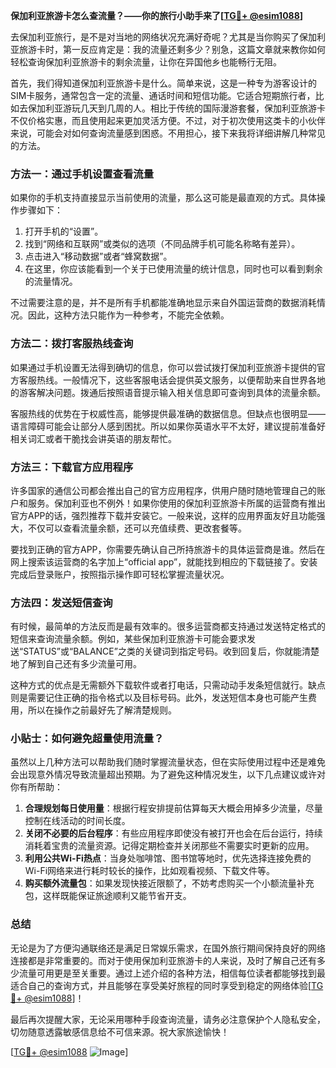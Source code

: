 **保加利亚旅游卡怎么查流量？——你的旅行小助手来了[[TG💪+ @esim1088](https://t.me/s/esim1088)]**

去保加利亚旅行，是不是对当地的网络状况充满好奇呢？尤其是当你购买了保加利亚旅游卡时，第一反应肯定是：我的流量还剩多少？别急，这篇文章就来教你如何轻松查询保加利亚旅游卡的剩余流量，让你在异国他乡也能畅行无阻。

首先，我们得知道保加利亚旅游卡是什么。简单来说，这是一种专为游客设计的SIM卡服务，通常包含一定的流量、通话时间和短信功能。它适合短期旅行者，比如去保加利亚游玩几天到几周的人。相比于传统的国际漫游套餐，保加利亚旅游卡不仅价格实惠，而且使用起来更加灵活方便。不过，对于初次使用这类卡的小伙伴来说，可能会对如何查询流量感到困惑。不用担心，接下来我将详细讲解几种常见的方法。

### 方法一：通过手机设置查看流量

如果你的手机支持直接显示当前使用的流量，那么这可能是最直观的方式。具体操作步骤如下：

1. 打开手机的“设置”。
2. 找到“网络和互联网”或类似的选项（不同品牌手机可能名称略有差异）。
3. 点击进入“移动数据”或者“蜂窝数据”。
4. 在这里，你应该能看到一个关于已使用流量的统计信息，同时也可以看到剩余的流量情况。

不过需要注意的是，并不是所有手机都能准确地显示来自外国运营商的数据消耗情况。因此，这种方法只能作为一种参考，不能完全依赖。

### 方法二：拨打客服热线查询

如果通过手机设置无法得到确切的信息，你可以尝试拨打保加利亚旅游卡提供的官方客服热线。一般情况下，这些客服电话会提供英文服务，以便帮助来自世界各地的游客解决问题。拨通后按照语音提示输入相关信息即可查询到具体的流量余额。

客服热线的优势在于权威性高，能够提供最准确的数据信息。但缺点也很明显——语言障碍可能会让部分人感到困扰。所以如果你英语水平不太好，建议提前准备好相关词汇或者干脆找会讲英语的朋友帮忙。

### 方法三：下载官方应用程序

许多国家的通信公司都会推出自己的官方应用程序，供用户随时随地管理自己的账户和服务。保加利亚也不例外！如果你使用的保加利亚旅游卡所属的运营商有推出官方APP的话，强烈推荐下载并安装它。一般来说，这样的应用界面友好且功能强大，不仅可以查看流量余额，还可以充值续费、更改套餐等。

要找到正确的官方APP，你需要先确认自己所持旅游卡的具体运营商是谁。然后在网上搜索该运营商的名字加上“official app”，就能找到相应的下载链接了。安装完成后登录账户，按照指示操作即可轻松掌握流量状况。

### 方法四：发送短信查询

有时候，最简单的方法反而是最有效率的。很多运营商都支持通过发送特定格式的短信来查询流量余额。例如，某些保加利亚旅游卡可能会要求发送“STATUS”或“BALANCE”之类的关键词到指定号码。收到回复后，你就能清楚地了解到自己还有多少流量可用。

这种方式的优点是无需额外下载软件或者打电话，只需动动手发条短信就行。缺点则是需要记住正确的指令格式以及目标号码。此外，发送短信本身也可能产生费用，所以在操作之前最好先了解清楚规则。

### 小贴士：如何避免超量使用流量？

虽然以上几种方法可以帮助我们随时掌握流量状态，但在实际使用过程中还是难免会出现意外情况导致流量超出预期。为了避免这种情况发生，以下几点建议或许对你有所帮助：

1. **合理规划每日使用量**：根据行程安排提前估算每天大概会用掉多少流量，尽量控制在线活动的时间长度。
2. **关闭不必要的后台程序**：有些应用程序即使没有被打开也会在后台运行，持续消耗着宝贵的流量资源。记得定期检查并关闭那些不需要实时更新的应用。
3. **利用公共Wi-Fi热点**：当身处咖啡馆、图书馆等地时，优先选择连接免费的Wi-Fi网络来进行耗时较长的操作，比如观看视频、下载文件等。
4. **购买额外流量包**：如果发现快接近限额了，不妨考虑购买一个小额流量补充包，这样既能保证旅途顺利又能节省开支。

### 总结

无论是为了方便沟通联络还是满足日常娱乐需求，在国外旅行期间保持良好的网络连接都是非常重要的。而对于使用保加利亚旅游卡的人来说，及时了解自己还有多少流量可用更是至关重要。通过上述介绍的各种方法，相信每位读者都能够找到最适合自己的查询方式，并且能够在享受美好旅程的同时享受到稳定的网络体验[[TG💪+ @esim1088](https://t.me/s/esim1088)]！

最后再次提醒大家，无论采用哪种手段查询流量，请务必注意保护个人隐私安全，切勿随意透露敏感信息给不可信来源。祝大家旅途愉快！

[[TG💪+ @esim1088](https://t.me/s/esim1088) ![Image](https://i.postimg.cc/4NQfJmqS/Snipaste-2025-05-13-00-14-12.png)]